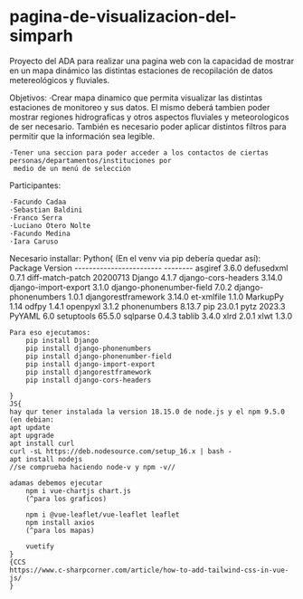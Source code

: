 # pagina-de-visualizacion-del-simparh
Proyecto del ADA para realizar una pagina web con la capacidad de mostrar en un mapa dinámico las distintas
estaciones de recopilación de datos metereológicos y fluviales. 

Objetivos:
	·Crear mapa dinamico que permita visualizar las distintas estaciones de monitoreo y sus datos.
	El mismo deberá tambien poder mostrar regiones hidrograficas y otros aspectos fluviales y meteorologicos
	de ser necesario. También es necesario poder aplicar distintos filtros para permitir que la información sea
	legible.
	
	·Tener una seccion para poder acceder a los contactos de ciertas personas/departamentos/instituciones por
	 medio de un menú de selección

Participantes:

	·Facundo Cadaa
	·Sebastian Baldini
	·Franco Serra
	·Luciano Otero Nolte
	·Facundo Medina
	·Iara Caruso

Necesario installar:
	Python{
	(En el venv via pip debería quedar así):
		Package                  Version
		------------------------ --------
		asgiref                  3.6.0
		defusedxml               0.7.1
		diff-match-patch         20200713
		Django                   4.1.7
		django-cors-headers      3.14.0
		django-import-export     3.1.0
		django-phonenumber-field 7.0.2
		django-phonenumbers      1.0.1
		djangorestframework      3.14.0
		et-xmlfile               1.1.0
		MarkupPy                 1.14
		odfpy                    1.4.1
		openpyxl                 3.1.2
		phonenumbers             8.13.7
		pip                      23.0.1
		pytz                     2023.3
		PyYAML                   6.0
		setuptools               65.5.0
		sqlparse                 0.4.3
		tablib                   3.4.0
		xlrd                     2.0.1
		xlwt                     1.3.0

	Para eso ejecutamos:
		pip install Django
		pip install django-phonenumbers
		pip install django-phonenumber-field
		pip install django-import-export
		pip install djangorestframework
		pip install django-cors-headers

	}
	JS{
	hay qur tener instalada la version 18.15.0 de node.js y el npm 9.5.0
	(en debian:
	apt update
	apt upgrade
	apt install curl
	curl -sL https://deb.nodesource.com/setup_16.x | bash -
	apt install nodejs
	//se comprueba haciendo node-v y npm -v//
	
	adamas debemos ejecutar
		npm i vue-chartjs chart.js
		(^para los graficos)
		
		npm i @vue-leaflet/vue-leaflet leaflet
		npm install axios
		(^para los mapas)
		
		vuetify
	}
	{CCS
	https://www.c-sharpcorner.com/article/how-to-add-tailwind-css-in-vue-js/
	}
	
